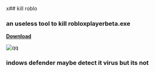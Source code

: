 x## kill roblo
<h3>an useless tool to kill robloxplayerbeta.exe</h2>

[**Download**](https://github.com/Bxtumation/killroblox/archive/refs/heads/main.zip)

![qq](https://github.com/user-attachments/assets/16f9441b-41ff-4690-932a-5cf713d82e49)

<h3>indows defender maybe detect it virus but its not</h3>
